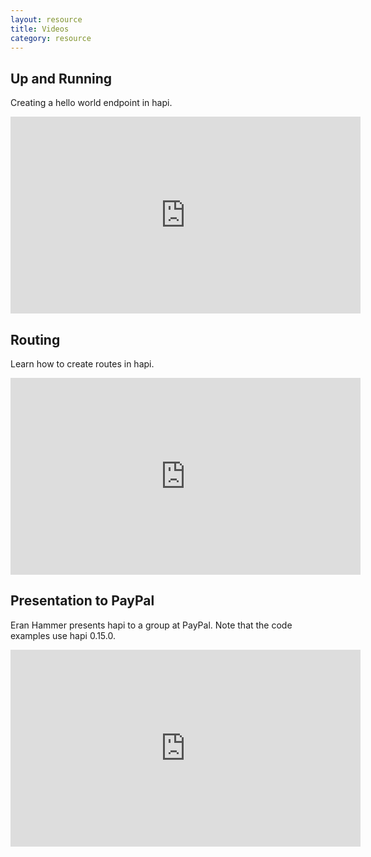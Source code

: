 ```yaml
---
layout: resource
title: Videos
category: resource
---
```


## Up and Running
Creating a hello world endpoint in hapi.
<iframe width="560" height="315" src="http://www.youtube.com/embed/q6Aofj2XDwE" frameborder="0" allowfullscreen></iframe>

## Routing
Learn how to create routes in hapi.
<iframe width="560" height="315" src="http://www.youtube.com/embed/Jr2Z6Ygkz64" frameborder="0" allowfullscreen></iframe>

## Presentation to PayPal
Eran Hammer presents hapi to a group at PayPal.  Note that the code examples use hapi 0.15.0.
<iframe width="560" height="315" src="http://www.youtube.com/embed/Recv7vR8ZlA" frameborder="0" allowfullscreen></iframe>